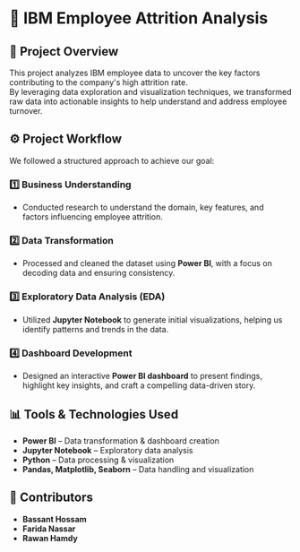 # 📌 IBM Employee Attrition Analysis  

## 📍 Project Overview  
This project analyzes IBM employee data to uncover the key factors contributing to the company's high attrition rate.  
By leveraging data exploration and visualization techniques, we transformed raw data into actionable insights to help understand and address employee turnover.  

## ⚙️ Project Workflow  
We followed a structured approach to achieve our goal:  

### 1️⃣ Business Understanding  
- Conducted research to understand the domain, key features, and factors influencing employee attrition.  

### 2️⃣ Data Transformation  
- Processed and cleaned the dataset using **Power BI**, with a focus on decoding data and ensuring consistency.  

### 3️⃣ Exploratory Data Analysis (EDA)  
- Utilized **Jupyter Notebook** to generate initial visualizations, helping us identify patterns and trends in the data.  

### 4️⃣ Dashboard Development  
- Designed an interactive **Power BI dashboard** to present findings, highlight key insights, and craft a compelling data-driven story.  

## 📊 Tools & Technologies Used  
- **Power BI** – Data transformation & dashboard creation  
- **Jupyter Notebook** – Exploratory data analysis  
- **Python** – Data processing & visualization  
- **Pandas, Matplotlib, Seaborn** – Data handling and visualization  

## 👥 Contributors  
- **Bassant Hossam**  
- **Farida Nassar**  
- **Rawan Hamdy**  
